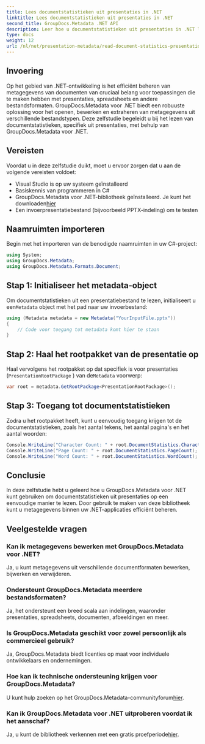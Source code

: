 ```yaml
---
title: Lees documentstatistieken uit presentaties in .NET
linktitle: Lees documentstatistieken uit presentaties in .NET
second_title: GroupDocs.Metadata .NET API
description: Leer hoe u documentstatistieken uit presentaties in .NET leest met GroupDocs.Metadata voor efficiënt metadatabeheer.
type: docs
weight: 12
url: /nl/net/presentation-metadata/read-document-statistics-presentations/
---
```

## Invoering
Op het gebied van .NET-ontwikkeling is het efficiënt beheren van metagegevens van documenten van cruciaal belang voor toepassingen die te maken hebben met presentaties, spreadsheets en andere bestandsformaten. GroupDocs.Metadata voor .NET biedt een robuuste oplossing voor het openen, bewerken en extraheren van metagegevens uit verschillende bestandstypen. Deze zelfstudie begeleidt u bij het lezen van documentstatistieken, specifiek uit presentaties, met behulp van GroupDocs.Metadata voor .NET.
## Vereisten
Voordat u in deze zelfstudie duikt, moet u ervoor zorgen dat u aan de volgende vereisten voldoet:
- Visual Studio is op uw systeem geïnstalleerd
- Basiskennis van programmeren in C#
- GroupDocs.Metadata voor .NET-bibliotheek geïnstalleerd. Je kunt het downloaden[hier](https://releases.groupdocs.com/metadata/net/)
- Een invoerpresentatiebestand (bijvoorbeeld PPTX-indeling) om te testen

## Naamruimten importeren
Begin met het importeren van de benodigde naamruimten in uw C#-project:
```csharp
using System;
using GroupDocs.Metadata;
using GroupDocs.Metadata.Formats.Document;
```
## Stap 1: Initialiseer het metadata-object
 Om documentstatistieken uit een presentatiebestand te lezen, initialiseert u een`Metadata` object met het pad naar uw invoerbestand:
```csharp
using (Metadata metadata = new Metadata("YourInputFile.pptx"))
{
    // Code voor toegang tot metadata komt hier te staan
}
```
## Stap 2: Haal het rootpakket van de presentatie op
Haal vervolgens het rootpakket op dat specifiek is voor presentaties (`PresentationRootPackage` ) van de`Metadata` voorwerp:
```csharp
var root = metadata.GetRootPackage<PresentationRootPackage>();
```
## Stap 3: Toegang tot documentstatistieken
Zodra u het rootpakket heeft, kunt u eenvoudig toegang krijgen tot de documentstatistieken, zoals het aantal tekens, het aantal pagina's en het aantal woorden:
```csharp
Console.WriteLine("Character Count: " + root.DocumentStatistics.CharacterCount);
Console.WriteLine("Page Count: " + root.DocumentStatistics.PageCount);
Console.WriteLine("Word Count: " + root.DocumentStatistics.WordCount);
```

## Conclusie
In deze zelfstudie hebt u geleerd hoe u GroupDocs.Metadata voor .NET kunt gebruiken om documentstatistieken uit presentaties op een eenvoudige manier te lezen. Door gebruik te maken van deze bibliotheek kunt u metagegevens binnen uw .NET-applicaties efficiënt beheren.

## Veelgestelde vragen
### Kan ik metagegevens bewerken met GroupDocs.Metadata voor .NET?
Ja, u kunt metagegevens uit verschillende documentformaten bewerken, bijwerken en verwijderen.
### Ondersteunt GroupDocs.Metadata meerdere bestandsformaten?
Ja, het ondersteunt een breed scala aan indelingen, waaronder presentaties, spreadsheets, documenten, afbeeldingen en meer.
### Is GroupDocs.Metadata geschikt voor zowel persoonlijk als commercieel gebruik?
Ja, GroupDocs.Metadata biedt licenties op maat voor individuele ontwikkelaars en ondernemingen.
### Hoe kan ik technische ondersteuning krijgen voor GroupDocs.Metadata?
 U kunt hulp zoeken op het GroupDocs.Metadata-communityforum[hier](https://forum.groupdocs.com/c/metadata/14).
### Kan ik GroupDocs.Metadata voor .NET uitproberen voordat ik het aanschaf?
 Ja, u kunt de bibliotheek verkennen met een gratis proefperiode[hier](https://releases.groupdocs.com/).